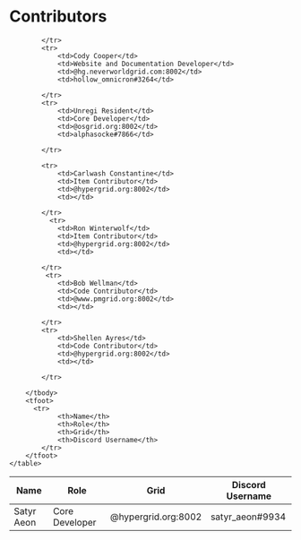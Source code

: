 # Contributors

<table id="example" class="display" style="width:100%">
        <thead>
            <tr>
                <th>Name</th>
                <th>Role</th>
                <th>Grid</th>
                <th>Discord Username</th>
            </tr>
        </thead>
        <tbody>
            <tr>
                <td>Satyr Aeon</td>
                <td>Core Developer</td>
                <td>@hypergrid.org:8002</td>
                <td>satyr_aeon#9934</td>
            
            </tr>
            <tr>
                <td>Cody Cooper</td>
                <td>Website and Documentation Developer</td>
                <td>@hg.neverworldgrid.com:8002</td>
                <td>hollow_omnicron#3264</td>
            
            </tr>
            <tr>
                <td>Unregi Resident</td>
                <td>Core Developer</td>
                <td>@osgrid.org:8002</td>
                <td>alphasocke#7866</td>
            
            </tr>
    
            <tr>
                <td>Carlwash Constantine</td>
                <td>Item Contributor</td>
                <td>@hypergrid.org:8002</td>
                <td></td>
            
            </tr>
              <tr>
                <td>Ron Winterwolf</td>
                <td>Item Contributor</td>
                <td>@hypergrid.org:8002</td>
                <td></td>
            
            </tr>
             <tr>
                <td>Bob Wellman</td>
                <td>Code Contributor</td>
                <td>@www.pmgrid.org:8002</td>
                <td></td>
            
            </tr>
            <tr>
                <td>Shellen Ayres</td>
                <td>Code Contributor</td>
                <td>@hypergrid.org:8002</td>
                <td></td>
            
            </tr>
           
        </tbody>
        <tfoot>
          <tr>
                <th>Name</th>
                <th>Role</th>
                <th>Grid</th>
                <th>Discord Username</th>
            </tr>
        </tfoot>
    </table>

<script>
  $(document).ready(function() {
    $('#example').DataTable();
} );
  </script>
